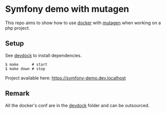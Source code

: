 # Symfony demo with mutagen

This repo aims to show how to use [docker][1] with [mutagen][2] when working on
a php project.

## Setup

See [devdock](./devdock/README.md) to install dependencies.

```shell
$ make      # start
$ make down # stop
```

Project available here: https://symfony-demo.dev.localhost

## Remark

All the docker's conf are in the [devdock](./devdock) folder and can be
outsourced.

<!-- Links -->

[1]: https://github.com/docker/docker-ce
[2]: https://github.com/mutagen-io/mutagen
